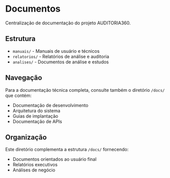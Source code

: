 # Documentos

Centralização de documentação do projeto AUDITORIA360.

## Estrutura

- `manuais/` - Manuais de usuário e técnicos
- `relatorios/` - Relatórios de análise e auditoria
- `analises/` - Documentos de análise e estudos

## Navegação

Para a documentação técnica completa, consulte também o diretório `/docs/` que contém:
- Documentação de desenvolvimento
- Arquitetura do sistema  
- Guias de implantação
- Documentação de APIs

## Organização

Este diretório complementa a estrutura `/docs/` fornecendo:
- Documentos orientados ao usuário final
- Relatórios executivos
- Análises de negócio